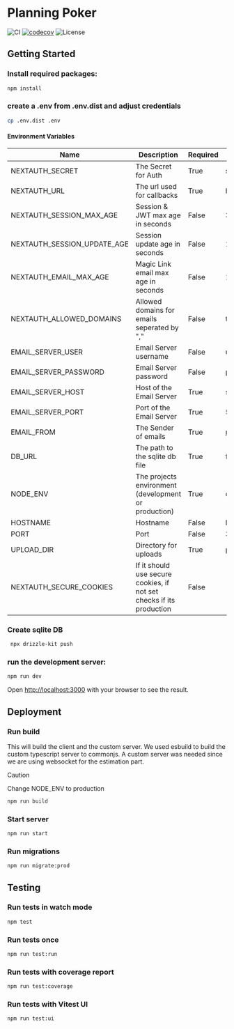 # Planning Poker

![CI](https://github.com/philipphermes/planning-poker/actions/workflows/ci.yml/badge.svg)
[![codecov](https://codecov.io/gh/philipphermes/planning-poker/graph/badge.svg?token=0ZFACR5SCX)](https://codecov.io/gh/philipphermes/planning-poker)
![License](https://img.shields.io/badge/License-MIT-blue.svg)

## Getting Started

### Install required packages:

```bash
npm install
```

### create a .env from .env.dist and adjust credentials

```bash
cp .env.dist .env
```

#### Environment Variables

| Name                        | Description                                                          | Required | Default               |
|-----------------------------|----------------------------------------------------------------------|----------|-----------------------|
| NEXTAUTH_SECRET             | The Secret for Auth                                                  | True     | secret123!            |
| NEXTAUTH_URL                | The url used for callbacks                                           | True     | http://localhost:3000 |
| NEXTAUTH_SESSION_MAX_AGE    | Session & JWT max age in seconds                                     | False    | 3600/1h               |
| NEXTAUTH_SESSION_UPDATE_AGE | Session update age in seconds                                        | False    | 1800/30m              |
| NEXTAUTH_EMAIL_MAX_AGE      | Magic Link email max age in seconds                                  | False    | 1800/30m              |
| NEXTAUTH_ALLOWED_DOMAINS    | Allowed domains for emails seperated by ","                          | False    | test.com,example.com  |
| EMAIL_SERVER_USER           | Email Server username                                                | False    | username              |
| EMAIL_SERVER_PASSWORD       | Email Server password                                                | False    | password              |
| EMAIL_SERVER_HOST           | Host of the Email Server                                             | True     | smtp.example.com      |
| EMAIL_SERVER_PORT           | Port of the Email Server                                             | True     | 587                   |
| EMAIL_FROM                  | The Sender of emails                                                 | True     | noreply@example.com   |
| DB_URL                      | The path to the sqlite db file                                       | True     | file:local.db         |
| NODE_ENV                    | The projects environment (development or production)                 | True     | development           |
| HOSTNAME                    | Hostname                                                             | False    | localhost             |
| PORT                        | Port                                                                 | False    | 3000                  |
| UPLOAD_DIR                  | Directory for uploads                                                | True     | public/uploads        |
| NEXTAUTH_SECURE_COOKIES     | If it should use secure cookies, if not set checks if its production | False    |                       |

### Create sqlite DB

```bash
 npx drizzle-kit push
```

### run the development server:

```bash
npm run dev
```

Open [http://localhost:3000](http://localhost:3000) with your browser to see the result.

## Deployment

### Run build

This will build the client and the custom server.
We used esbuild to build the custom typescript server to commonjs.
A custom server was needed since we are using websocket for the estimation part.

> [!CAUTION]
> Change NODE_ENV to production

```bash
npm run build
```

### Start server

```bash
npm run start
```

### Run migrations

```bash
npm run migrate:prod
```

## Testing

### Run tests in watch mode

```bash
npm test
```

### Run tests once

```bash
npm run test:run
```

### Run tests with coverage report

```bash
npm run test:coverage
```

### Run tests with Vitest UI

```bash
npm run test:ui
```
